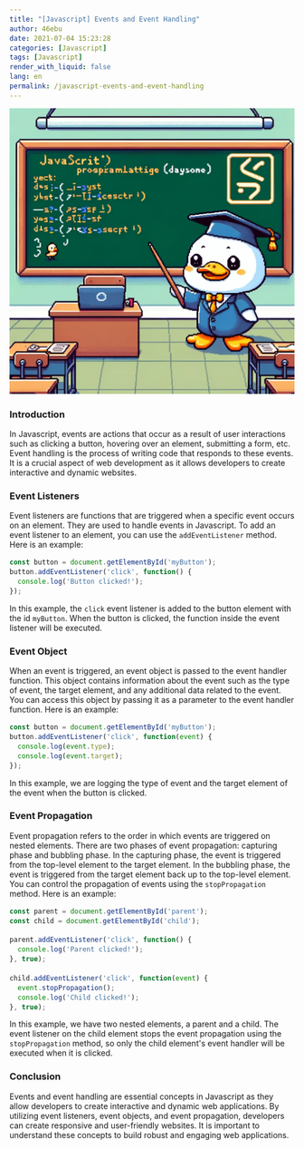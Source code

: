 ```yaml
---
title: "[Javascript] Events and Event Handling"
author: 46ebu
date: 2021-07-04 15:23:28 
categories: [Javascript]
tags: [Javascript]
render_with_liquid: false
lang: en
permalink: /javascript-events-and-event-handling
---
```


![Intro](/assets/img/post/javascript.png)
### Introduction
In Javascript, events are actions that occur as a result of user interactions such as clicking a button, hovering over an element, submitting a form, etc. Event handling is the process of writing code that responds to these events. It is a crucial aspect of web development as it allows developers to create interactive and dynamic websites.

### Event Listeners
Event listeners are functions that are triggered when a specific event occurs on an element. They are used to handle events in Javascript. To add an event listener to an element, you can use the `addEventListener` method. Here is an example:

```javascript
const button = document.getElementById('myButton');
button.addEventListener('click', function() {
  console.log('Button clicked!');
});
```

In this example, the `click` event listener is added to the button element with the id `myButton`. When the button is clicked, the function inside the event listener will be executed.

### Event Object
When an event is triggered, an event object is passed to the event handler function. This object contains information about the event such as the type of event, the target element, and any additional data related to the event. You can access this object by passing it as a parameter to the event handler function. Here is an example:

```javascript
const button = document.getElementById('myButton');
button.addEventListener('click', function(event) {
  console.log(event.type);
  console.log(event.target);
});
```

In this example, we are logging the type of event and the target element of the event when the button is clicked.

### Event Propagation
Event propagation refers to the order in which events are triggered on nested elements. There are two phases of event propagation: capturing phase and bubbling phase. In the capturing phase, the event is triggered from the top-level element to the target element. In the bubbling phase, the event is triggered from the target element back up to the top-level element. You can control the propagation of events using the `stopPropagation` method. Here is an example:

```javascript
const parent = document.getElementById('parent');
const child = document.getElementById('child');

parent.addEventListener('click', function() {
  console.log('Parent clicked!');
}, true);

child.addEventListener('click', function(event) {
  event.stopPropagation();
  console.log('Child clicked!');
}, true);
```

In this example, we have two nested elements, a parent and a child. The event listener on the child element stops the event propagation using the `stopPropagation` method, so only the child element's event handler will be executed when it is clicked.

### Conclusion
Events and event handling are essential concepts in Javascript as they allow developers to create interactive and dynamic web applications. By utilizing event listeners, event objects, and event propagation, developers can create responsive and user-friendly websites. It is important to understand these concepts to build robust and engaging web applications.